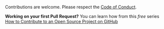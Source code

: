 Contributions are welcome.
Please respect the [Code of Conduct](https://github.com/ctco-dev/angular-template/blob/master/CODE_OF_CONDUCT.md).

**Working on your first Pull Request?** You can learn how from this *free* series [How to Contribute to an Open Source Project on GitHub](https://egghead.io/courses/how-to-contribute-to-an-open-source-project-on-github)
